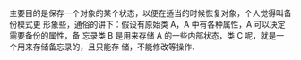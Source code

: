 主要目的是保存一个对象的某个状态，以便在适当的时候恢复对象，个人觉得叫备份模式更
形象些，通俗的讲下：假设有原始类 A，A 中有各种属性，A 可以决定需要备份的属性，备
忘录类 B 是用来存储 A 的一些内部状态，类 C 呢，就是一个用来存储备忘录的，且只能存
储，不能修改等操作.